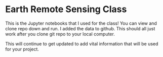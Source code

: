 Earth Remote Sensing Class
===================

This is the Jupyter notebooks that I used for the class! You can view and clone repo down and run. I added the data to github. This should all just work after you clone git repo to your local computer.



This will continue to get updated to add vital information that will be used for your project.



